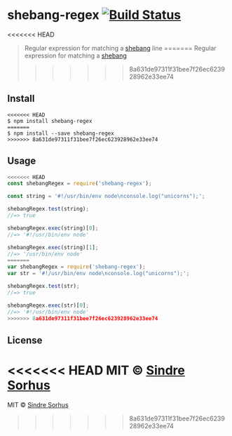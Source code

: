 # shebang-regex [![Build Status](https://travis-ci.org/sindresorhus/shebang-regex.svg?branch=master)](https://travis-ci.org/sindresorhus/shebang-regex)

<<<<<<< HEAD
> Regular expression for matching a [shebang](https://en.wikipedia.org/wiki/Shebang_(Unix)) line
=======
> Regular expression for matching a [shebang](https://en.wikipedia.org/wiki/Shebang_(Unix))
>>>>>>> 8a631de97311f31bee7f26ec623928962e33ee74


## Install

```
<<<<<<< HEAD
$ npm install shebang-regex
=======
$ npm install --save shebang-regex
>>>>>>> 8a631de97311f31bee7f26ec623928962e33ee74
```


## Usage

```js
<<<<<<< HEAD
const shebangRegex = require('shebang-regex');

const string = '#!/usr/bin/env node\nconsole.log("unicorns");';

shebangRegex.test(string);
//=> true

shebangRegex.exec(string)[0];
//=> '#!/usr/bin/env node'

shebangRegex.exec(string)[1];
//=> '/usr/bin/env node'
=======
var shebangRegex = require('shebang-regex');
var str = '#!/usr/bin/env node\nconsole.log("unicorns");';

shebangRegex.test(str);
//=> true

shebangRegex.exec(str)[0];
//=> '#!/usr/bin/env node'
>>>>>>> 8a631de97311f31bee7f26ec623928962e33ee74
```


## License

<<<<<<< HEAD
MIT © [Sindre Sorhus](https://sindresorhus.com)
=======
MIT © [Sindre Sorhus](http://sindresorhus.com)
>>>>>>> 8a631de97311f31bee7f26ec623928962e33ee74
